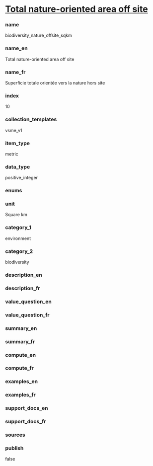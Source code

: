 
# [Total nature-oriented area off site](#biodiversity_nature_offsite_sqkm)

### name

biodiversity_nature_offsite_sqkm

### name_en

Total nature-oriented area off site

### name_fr

Superficie totale orientée vers la nature hors site

### index

10

### collection_templates

vsme_v1

### item_type

metric

### data_type

positive_integer

### enums



### unit

Square km

### category_1

environment

### category_2

biodiversity

### description_en



### description_fr



### value_question_en



### value_question_fr



### summary_en



### summary_fr



### compute_en



### compute_fr



### examples_en



### examples_fr



### support_docs_en



### support_docs_fr



### sources



### publish

false
